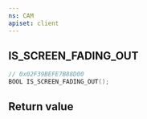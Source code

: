 ```yaml
---
ns: CAM
apiset: client
---
```

## IS_SCREEN_FADING_OUT

```c
// 0x02F39BEFE7B88D00
BOOL IS_SCREEN_FADING_OUT();
```



## Return value

